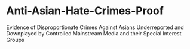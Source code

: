 # Anti-Asian-Hate-Crimes-Proof
Evidence of Disproportionate Crimes Against Asians Underreported and Downplayed by Controlled Mainstream Media and their Special Interest Groups
